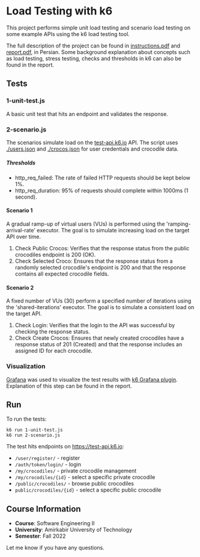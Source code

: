 # Load Testing with k6

This project performs simple unit load testing and scenario load testing on some example APIs using the k6 load testing
tool.

The full description of the project can be found in [instructions.pdf](docs/instructions.pdf)
and [report.pdf](docs/report.pdf), in Persian. Some background explanation about concepts such as load testing, stress
testing, checks and thresholds in k6 can also be found in the report.

## Tests

### 1-unit-test.js

A basic unit test that hits an endpoint and validates the response.

### 2-scenario.js

The scenarios simulate load on the [test-api.k6.io](https://test-api.k6.io) API. The script
uses [./users.json](users.json)
and [./crocos.json](crocos.json) for user credentials and crocodile data.

##### Thresholds

- http_req_failed: The rate of failed HTTP requests should be kept below 1%.
- http_req_duration: 95% of requests should complete within 1000ms (1 second).

#### Scenario 1

A gradual ramp-up of virtual users (VUs) is performed using the 'ramping-arrival-rate' executor. The
goal is to simulate increasing load on the target API over time.

1. Check Public Crocos: Verifies that the response status from the public crocodiles endpoint is 200 (OK).
2. Check Selected Croco: Ensures that the response status from a randomly selected crocodile's endpoint is 200 and that
   the response contains all expected crocodile fields.

#### Scenario 2

A fixed number of VUs (30) perform a specified number of iterations using the 'shared-iterations'
executor. The goal is to simulate a consistent load on the target API.

1. Check Login: Verifies that the login to the API was successful by checking the response status.
2. Check Create Crocos: Ensures that newly created crocodiles have a response status of 201 (Created) and that the
   response includes an assigned ID for each crocodile.

### Visualization

[Grafana](https://grafana.com/) was used to visualize the test results
with [k6 Grafana plugin](https://k6.io/docs/results-visualization/grafana-plugin/). Explanation of this step can be
found in the
report.

## Run

To run the tests:

```
k6 run 1-unit-test.js
k6 run 2-scenario.js
```

The test hits endpoints on https://test-api.k6.io:

- `/user/register/` - register
- `/auth/token/login/` - login
- `/my/crocodiles/` - private crocodile management
- `/my/crocodiles/{id}` - select a specific private crocodile
- `/public/crocodiles/` - browse public crocodiles
- `public/crocodiles/{id}` - select a specific public crocodile

## Course Information

- **Course**: Software Engineering II
- **University**: Amirkabir University of Technology
- **Semester**: Fall 2022

Let me know if you have any questions.
